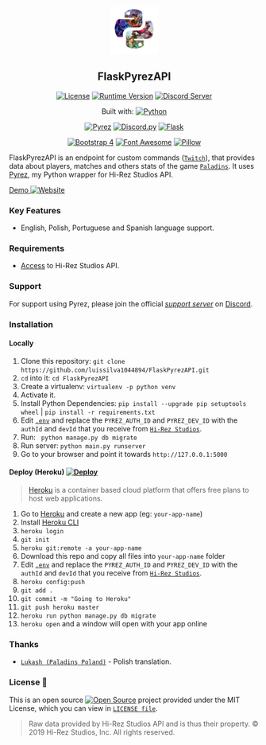 <div  align="center">
<a href="https://github.com/luissilva1044894/FlaskPyrezAPI" title="FlaskPyrezAPI - Github repository" alt="FlaskPyrezAPI · Github repository"><img src="./data/static/img/pyrez.png" height="96" width="96"></a>

## FlaskPyrezAPI
[![License](https://img.shields.io/github/license/luissilva1044894/FlaskPyrezAPI.svg?logo=github&logoColor=white&logoWidth=10style=plastic)](./LICENSE "FlaskPyrezAPI · LICENSE")
[![Runtime Version](https://img.shields.io/pypi/pyversions/flask.svg?style=plastic&logo=python&logoColor=white&logoWidth=10)](https://pypi.org/project/pyrez "Python Runtime Versions")
[![Discord Server](https://img.shields.io/discord/549020573846470659.svg?logo=discord&logoColor=white&logoWidth=10&style=plastic)](https://discord.gg/XkydRPS "Support Server · Discord")


Built with:  [![Python](https://img.shields.io/badge/Python-3.7.5-blue.svg?style=plastic&logo=python&logoWidth=15&logoColor=white)](https://docs.python.org/3.7/whatsnew/changelog.html#python-3-7-5-final "Python 3.7.5")


[![Pyrez](https://img.shields.io/badge/Pyrez-1.1.0.1-00bb88.svg?logo=github&logoColor=white&style=plastic)](https://github.com/luissilva1044894/Pyrez/tree/1.1.x "Pyrez · 1.1.0.1")
[![Discord.py][badge-discord-py]][discord-py]
[![Flask](https://img.shields.io/badge/Flask-1.1.1-orange.svg?logo=flask&logoColor=white&style=plastic)](https://pypi.org/project/Flask/1.1.1/ "Flask · 1.1.1")

[![Bootstrap 4](https://img.shields.io/badge/Bootstrap-4.3.1-orange.svg?logo=bootstrap&logoColor=white&style=plastic)](https://getbootstrap.com/docs/4.3/getting-started/introduction/ "Bootstrap · 4.3.1")
[![Font Awesome](https://img.shields.io/badge/Font_Awesome-5.11.2-orange.svg?style=plastic)](https://github.com/FortAwesome/Font-Awesome/blob/master/CHANGELOG.md#5112---2019-09-23 "Font Awesome · 5.11.2")
[![Pillow][badge-pillow]][pillow]
</div>

FlaskPyrezAPI is an endpoint for custom commands ([`Twitch`](https://twitch.tv "Twitch")), that provides data about players, matches and others stats of the game [`Paladins`](https://paladins.com "Paladins Game"). It uses [Pyrez](https://github.com/luissilva1044894/Pyrez "Pyrez · Github repository"), my Python wrapper for Hi-Rez Studios API.

[Demo ![Website](https://img.shields.io/website/https/nonsocial.herokuapp.com.svg?logo=heroku&logoColor=white&)](https://nonsocial.herokuapp.com/)

### Key Features
 * English, Polish, Portuguese and Spanish language support.

### Requirements
- [Access](https://pyrez.readthedocs.io/en/stable/gettingstarted.html#registration "Form access to Hi-Rez Studios API") to Hi-Rez Studios API.

### Support
For support using Pyrez, please join the official [*support server*](
https://discord.gg/XkydRPS "Support Server · Discord") on [Discord](https://discordapp.com/ "Discord App").

### Installation
#### Locally
1. Clone this repository: `git clone https://github.com/luissilva1044894/FlaskPyrezAPI.git`
2. ``cd`` into it: `cd FlaskPyrezAPI`
3. Create a virtualenv: `virtualenv -p python venv`
4. Activate it.
5. Install Python Dependencies: `pip install --upgrade pip setuptools wheel` | `pip install -r requirements.txt`
6. Edit [`.env`](./.env.example) and replace the `PYREZ_AUTH_ID` and `PYREZ_DEV_ID` with the `authId` and `devId` that you receive from [`Hi-Rez Studios`](https://luissilva1044894.github.io/Pyrez/docs#registration "Form access to Hi-Rez Studios API").
7. Run: ` python manage.py db migrate`
8. Run server: `python main.py runserver`
9. Go to your browser and point it towards `http://127.0.0.1:5000`

#### Deploy (Heroku) [![Deploy](https://www.herokucdn.com/deploy/button.svg)](https://heroku.com/deploy?template=https://github.com/luissilva1044894/FlaskPyrezAPI/tree/master "Deploy to Heroku")

> [Heroku](https://heroku.com/) is a container based cloud platform that offers free plans to host web applications.

1. Go to [Heroku](https://id.heroku.com/login) and create a new app (eg: `your-app-name`)
2. Install [Heroku CLI](https://devcenter.heroku.com/articles/heroku-cli "Heroku CLI")
3. `heroku login`
4. `git init`
5. `heroku git:remote -a your-app-name`
6. Download this repo and copy all files into `your-app-name` folder
7. Edit [`.env`](./.env.example) and replace the `PYREZ_AUTH_ID` and `PYREZ_DEV_ID` with the `authId` and `devId` that you receive from [`Hi-Rez Studios`](https://luissilva1044894.github.io/Pyrez/docs#registration "Form access to Hi-Rez Studios API").
8. `heroku config:push`
9. `git add .`
10. `git commit -m "Going to Heroku"`
11. `git push heroku master`
12. `heroku run python manage.py db migrate`
13. `heroku open` and a window will open with your app online

### Thanks
* [`Lukash (Paladins Poland)`](https://www.facebook.com/PaladinsPoland/ "Paladins Poland") - Polish translation.

### License 📝
This is an open source [![Open Source](https://raw.githubusercontent.com/abhishekbanthia/Public-APIs/master/opensource.png)](https://www.opensource.org "See http://www.opensource.org for the Open Source Definition") project provided under the MIT License, which you can view in [`LICENSE file`](./LICENSE "FlaskPyrezAPI · License").

> Raw data provided by Hi-Rez Studios API and is thus their property. © 2019 Hi-Rez Studios, Inc. All rights reserved.

[badge-discord-py]: https://img.shields.io/badge/Discord.py-1.2.5-orange.svg?logo=discord&logoColor=white&style=plastic
[badge-pillow]: https://img.shields.io/badge/Pillow-6.2.1-orange.svg?logoColor=white&style=plastic

[discord-py]: https://discordpy.readthedocs.io/en/v1.2.5/ "Discord.py 1.2.5"
[pillow]: https://pillow.readthedocs.io/en/stable/releasenotes/6.2.1.html "Pillow 6.2.1"
